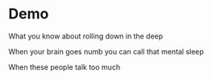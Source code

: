 # Demo

What you know about rolling down in the deep

When your brain goes numb you can call that mental sleep

When these people talk too much
